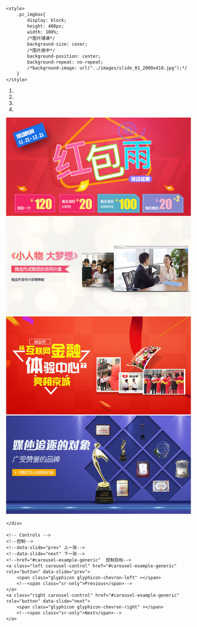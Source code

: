 <!DOCTYPE html>
<html lang="zh-CN">
<head>
    <meta charset="utf-8">
    <meta http-equiv="X-UA-Compatible" content="IE=edge">
    <meta name="viewport" content="width=device-width, initial-scale=1 user-scalable=0">
    <title>Bootstrap 101 Template</title>
    <link href="../lib/bootstrap/css/bootstrap.css" rel="stylesheet">
    <!--[if lt IE 9]>
    <script src="../lib/html5shiv/html5shiv-printshiv.min.js"></script>
    <script src="../lib/respond/respond.min.js"></script>
    <![endif]-->

    <style>
        .pc_imgbox{
            display: block;
            height: 400px;
            width: 100%;
            /*图片铺满*/
            background-size: cover;
            /*图片居中*/
            background-position: center;
            background-repeat: no-repeat;
            /*background-image: url("../images/slide_01_2000x410.jpg");*/
        }
    </style>

</head>
<body>
<div id="carousel-example-generic" class="carousel slide" data-ride="carousel">
    <ol class="carousel-indicators">
        <li data-target="#carousel-example-generic" data-slide-to="0" class="active"></li>
        <li data-target="#carousel-example-generic" data-slide-to="1"></li>
        <li data-target="#carousel-example-generic" data-slide-to="2"></li>
        <li data-target="#carousel-example-generic" data-slide-to="3"></li>
    </ol>
    <div class="carousel-inner" role="listbox">
        <div class="item active">
            <a href="#" class="pc_imgbox hidden-xs" style="background-image: url(../images/slide_01_2000x410.jpg)"></a>
            <a href="#" class="m_imgbox hidden-lg hidden-md hidden-sm"><img src="../images/slide_01_640x340.jpg" alt=""></a>
        </div>
        <div class="item">
            <a href="#" class="pc_imgbox hidden-xs" style="background-image: url(../images/slide_02_2000x410.jpg)"></a>
            <a href="#" class="m_imgbox hidden-lg hidden-md hidden-sm"><img src="../images/slide_02_640x340.jpg" alt=""></a>
        </div>
        <div class="item">
            <a href="#" class="pc_imgbox hidden-xs" style="background-image: url(../images/slide_03_2000x410.jpg)"></a>
            <a href="#" class="m_imgbox hidden-lg hidden-md hidden-sm"><img src="../images/slide_03_640x340.jpg" alt=""></a>
        </div>
        <div class="item">
            <a href="#" class="pc_imgbox hidden-xs" style="background-image: url(../images/slide_04_2000x410.jpg)"></a>
            <a href="#" class="m_imgbox hidden-lg hidden-md hidden-sm"><img src="../images/slide_04_640x340.jpg" alt=""></a><!--<img src="../images/slide_04_2000x410.jpg" alt="...">-->
        </div>

    </div>

    <!-- Controls -->
    <!--控制-->
    <!--data-slide="prev" 上一张-->
    <!--data-slide="next" 下一张-->
    <!--href="#carousel-example-generic"  控制目标-->
    <a class="left carousel-control" href="#carousel-example-generic" role="button" data-slide="prev">
        <span class="glyphicon glyphicon-chevron-left" ></span>
        <!--<span class="sr-only">Previous</span>-->
    </a>
    <a class="right carousel-control" href="#carousel-example-generic" role="button" data-slide="next">
        <span class="glyphicon glyphicon-chevron-right" ></span>
        <!--<span class="sr-only">Next</span>-->
    </a>
</div>



<script src="../lib/jquery/jquery.min.js"></script>
<script src="../lib/bootstrap/js/bootstrap.min.js"></script>
</body>
</html>